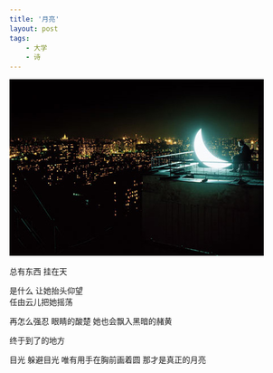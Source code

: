 ```yaml
---
title: '月亮'
layout: post
tags:
    - 大学
    - 诗
---
```


![moon](/media/files/2011/08/24/moon.jpg)

总有东西
挂在天

是什么
让她抬头仰望   
任由云儿把她摇荡

再怎么强忍
眼睛的酸楚
她也会飘入黑暗的赭黄

终于到了的地方

目光
躲避目光
唯有用手在胸前画着圆
那才是真正的月亮